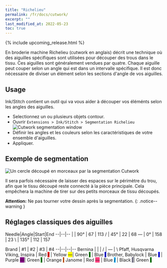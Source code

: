 ```yaml
---
title: "Richelieu"
permalink: /fr/docs/cutwork/
excerpt: ""
last_modified_at: 2022-05-23
toc: true
---
```

{% include upcoming_release.html %}

En broderie machine Richelieu (cutwork en anglais) décrit une  technique où des aiguilles spécifiques sont utilisées pour découper des trous dans le tissu. Ces aiguilles sont généralement vendues par quatre. Chaque aiguille peut couper selon un angle qui est dans un intervalle spécifique. Il est donc nécessaire de diviser un élément selon les sections d'angle de vos aiguilles.

## Usage

Ink/Stitch contient un outil qui va vous aider à découper vos éléménts selon les angles des aiguilles.

* Selectionnez un ou plusieurs objets contour. 
* Ouvrir `Extensions > Ink/Stitch > Segmentation Richelieu`
  ![Cutwork segmentation window](/assets/images/docs/en/cutwork-segmentation.png)
* Définir les angles et les couleurs selon les caractéristiques de votre ensemble d'aiguilles.
* Appliquer.

## Exemple de segmentation

![Un cercle découpé en morceaux par la segmentation Cutwork](/assets/images/docs/cutwork-segmentation.png)

Il sera parfois nécessaire de laisser des espaces sur le périmètre du trou, afin que le tissu découpé reste connecté à la pièce principale. Cela empêchera la machine de  tirer sur des petits morceaux de tissu découpés.

**Attention:** Ne pas tourner votre dessin après la segmentation.
{: .notice--warning }

## Réglages classiques  des aiguilles

Needle|Angle|Start|End
--|--|--
<span class="cwd">&#124;</span>   | 90°  | 67  | 113
<span class="cwd">/</span>        | 45°  | 22  | 68
<span class="cwd">&#8213;</span>  | 0°   | 158 | 23
<span class="cwd">&#x5c;</span>   | 135° | 112 | 157


Brand | #1  | #2 | #3 | #4
--|--|--|--
Bernina                  | <span class="cwd">&#124;</span>                                | <span class="cwd">/</span>                                        | <span class="cwd">&#8213;</span>                                   | <span class="cwd">&#x5c;</span>
Pfaff, Husqvarna Viking, Inspira | Red <span class="cwd" style="background:red;">/</span> | Yellow <span class="cwd" style="background: yellow">&#8213;</span>| Green <span class="cwd" style="background: green;">&#x5c;</span>   | Blue <span class="cwd" style="background: blue">&#124;</span>
Brother, Babylock        | Blue <span class="cwd" style="background: blue;">/</span>      | Purple <span class="cwd" style="background: purple;">&#8213;</span>| Green <span class="cwd" style="background: green;">&#x5c;</span>  | Orange <span class="cwd" style="background: #ff6000;">&#124;</span>
Janome                   | Red <span class="cwd" style="background: #ff3f7e;">&#8213;</span>  | Blue <span class="cwd" style="background: #00abff;">/</span>          | Black <span class="cwd" style="background: #413f57; color: white;">&#124;</span>| Green <span class="cwd" style="background: green;">&#x5c;</span>
